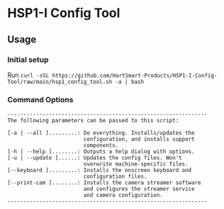 # HSP1-I Config Tool

## Usage

### Initial setup
Run `curl -sSL https://github.com/HartSmart-Products/HSP1-I-Config-Tool/raw/main/hsp1_config_tool.sh -a | bash`

### Command Options
```
---------------------------------------------------------------
The following parameters can be passed to this script:

[-a | --all ].........: Do everything. Installs/updates the 
                        configuration, and installs support
                        components.
[-h | --help ]........: Outputs a help dialog with options.
[-u | --update ]......: Updates the config files. Won't
                        overwrite machine-specific files.
[--keyboard ].........: Installs the onscreen keyboard and
                        configuration files.
[--print-cam ]........: Installs the camera streamer software
                        and configures the streamer service
                        and camera configuration.
---------------------------------------------------------------
```